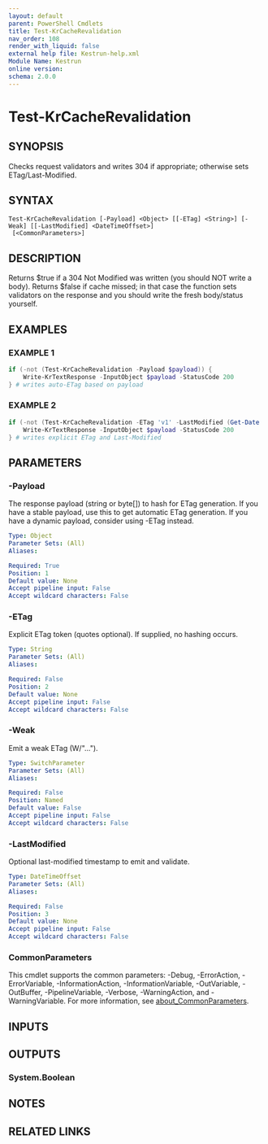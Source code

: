 ```yaml
---
layout: default
parent: PowerShell Cmdlets
title: Test-KrCacheRevalidation
nav_order: 108
render_with_liquid: false
external help file: Kestrun-help.xml
Module Name: Kestrun
online version:
schema: 2.0.0
---
```


# Test-KrCacheRevalidation

## SYNOPSIS
Checks request validators and writes 304 if appropriate; otherwise sets ETag/Last-Modified.

## SYNTAX

```
Test-KrCacheRevalidation [-Payload] <Object> [[-ETag] <String>] [-Weak] [[-LastModified] <DateTimeOffset>]
 [<CommonParameters>]
```

## DESCRIPTION
Returns $true if a 304 Not Modified was written (you should NOT write a body).
Returns $false if cache missed; in that case the function sets validators on the response and
you should write the fresh body/status yourself.

## EXAMPLES

### EXAMPLE 1
```powershell
if (-not (Test-KrCacheRevalidation -Payload $payload)) {
    Write-KrTextResponse -InputObject $payload -StatusCode 200
} # writes auto-ETag based on payload
```

### EXAMPLE 2
```powershell
if (-not (Test-KrCacheRevalidation -ETag 'v1' -LastModified (Get-Date '2023-01-01'))) {
    Write-KrTextResponse -InputObject $payload -StatusCode 200
} # writes explicit ETag and Last-Modified
```

## PARAMETERS

### -Payload
The response payload (string or byte\[\]) to hash for ETag generation.
If you have a stable payload, use this to get automatic ETag generation.
If you have a dynamic payload, consider using -ETag instead.

```yaml
Type: Object
Parameter Sets: (All)
Aliases:

Required: True
Position: 1
Default value: None
Accept pipeline input: False
Accept wildcard characters: False
```

### -ETag
Explicit ETag token (quotes optional).
If supplied, no hashing occurs.

```yaml
Type: String
Parameter Sets: (All)
Aliases:

Required: False
Position: 2
Default value: None
Accept pipeline input: False
Accept wildcard characters: False
```

### -Weak
Emit a weak ETag (W/"...").

```yaml
Type: SwitchParameter
Parameter Sets: (All)
Aliases:

Required: False
Position: Named
Default value: False
Accept pipeline input: False
Accept wildcard characters: False
```

### -LastModified
Optional last-modified timestamp to emit and validate.

```yaml
Type: DateTimeOffset
Parameter Sets: (All)
Aliases:

Required: False
Position: 3
Default value: None
Accept pipeline input: False
Accept wildcard characters: False
```

### CommonParameters
This cmdlet supports the common parameters: -Debug, -ErrorAction, -ErrorVariable, -InformationAction, -InformationVariable, -OutVariable, -OutBuffer, -PipelineVariable, -Verbose, -WarningAction, and -WarningVariable. For more information, see [about_CommonParameters](http://go.microsoft.com/fwlink/?LinkID=113216).

## INPUTS

## OUTPUTS

### System.Boolean
## NOTES

## RELATED LINKS
